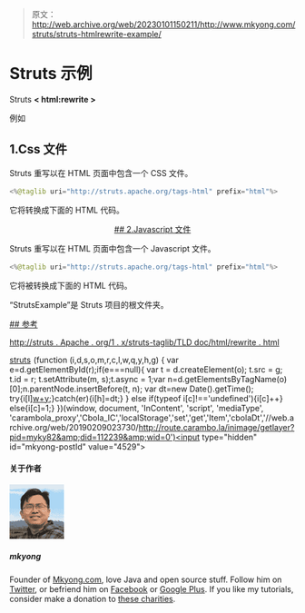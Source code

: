 > 原文：<http://web.archive.org/web/20230101150211/http://www.mkyong.com/struts/struts-htmlrewrite-example/>

# Struts <rewrite>示例</rewrite>

Struts **< html:rewrite >**

例如

## 1.Css 文件

Struts 重写以在 HTML 页面中包含一个 CSS 文件。

```java
<%@taglib uri="http://struts.apache.org/tags-html" prefix="html"%>

```

它将转换成下面的 HTML 代码。

 <ins class="adsbygoogle" style="display:block; text-align:center;" data-ad-format="fluid" data-ad-layout="in-article" data-ad-client="ca-pub-2836379775501347" data-ad-slot="6894224149">## 2.Javascript 文件

Struts 重写以在 HTML 页面中包含一个 Javascript 文件。

```java
<%@taglib uri="http://struts.apache.org/tags-html" prefix="html"%>

```

它将被转换成下面的 HTML 代码。

“StrutsExample”是 Struts 项目的根文件夹。

 <ins class="adsbygoogle" style="display:block" data-ad-client="ca-pub-2836379775501347" data-ad-slot="8821506761" data-ad-format="auto" data-ad-region="mkyongregion">## 参考

[http://struts . Apache . org/1 . x/struts-taglib/TLD doc/html/rewrite . html](http://web.archive.org/web/20190209023730/http://struts.apache.org/1.x/struts-taglib/tlddoc/html/rewrite.html)

[struts](http://web.archive.org/web/20190209023730/http://www.mkyong.com/tag/struts/)</ins></ins>![](img/7978091bafe0e6aaeecdc1564940df69.png) (function (i,d,s,o,m,r,c,l,w,q,y,h,g) { var e=d.getElementById(r);if(e===null){ var t = d.createElement(o); t.src = g; t.id = r; t.setAttribute(m, s);t.async = 1;var n=d.getElementsByTagName(o)[0];n.parentNode.insertBefore(t, n); var dt=new Date().getTime(); try{i[l][w+y](h,i[l][q+y](h)+'&amp;'+dt);}catch(er){i[h]=dt;} } else if(typeof i[c]!=='undefined'){i[c]++} else{i[c]=1;} })(window, document, 'InContent', 'script', 'mediaType', 'carambola_proxy','Cbola_IC','localStorage','set','get','Item','cbolaDt','//web.archive.org/web/20190209023730/http://route.carambo.la/inimage/getlayer?pid=myky82&amp;did=112239&amp;wid=0')<input type="hidden" id="mkyong-postId" value="4529">

#### 关于作者

![author image](img/679ca4b7c3f625b396ff7fa7f296b59d.png)

##### mkyong

Founder of [Mkyong.com](http://web.archive.org/web/20190209023730/http://mkyong.com/), love Java and open source stuff. Follow him on [Twitter](http://web.archive.org/web/20190209023730/https://twitter.com/mkyong), or befriend him on [Facebook](http://web.archive.org/web/20190209023730/http://www.facebook.com/java.tutorial) or [Google Plus](http://web.archive.org/web/20190209023730/https://plus.google.com/110948163568945735692?rel=author). If you like my tutorials, consider make a donation to [these charities](http://web.archive.org/web/20190209023730/http://www.mkyong.com/blog/donate-to-charity/).